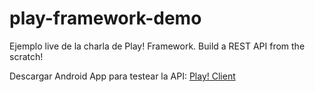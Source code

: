 play-framework-demo
===================

Ejemplo live de la charla de Play! Framework. Build a REST API from the scratch!

Descargar Android App para testear la API: [Play! Client](https://play.google.com/store/apps/details?id=ar.com.gmvsoft.play)
